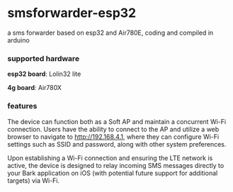 # smsforwarder-esp32
a sms forwarder based on esp32 and Air780E, coding and compiled in arduino

### supported hardware

**esp32 board**: Lolin32 lite

**4g board**: Air780X

### features

The device can function both as a Soft AP and maintain a concurrent Wi-Fi connection. Users have the ability to connect to the AP and utilize a web browser to navigate to http://192.168.4.1, where they can configure Wi-Fi settings such as SSID and password, along with other system preferences.

Upon establishing a Wi-Fi connection and ensuring the LTE network is active, the device is designed to relay incoming SMS messages directly to your Bark application on iOS (with potential future support for additional targets) via Wi-Fi.